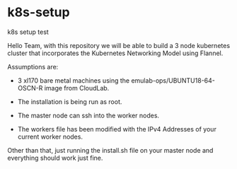 # k8s-setup
k8s setup test

Hello Team, with this repository we will be able to build a 3 node kubernetes cluster
that incorporates the Kubernetes Networking Model using Flannel.

Assumptions are:

* 3 xl170 bare metal machines using the emulab-ops/UBUNTU18-64-OSCN-R image from CloudLab.

* The installation is being run as root.

* The master node can ssh into the worker nodes.

* The workers file has been modified with the IPv4 Addresses of your current worker nodes.
    
Other than that, just running the install.sh file on your master node and everything should work just fine.
